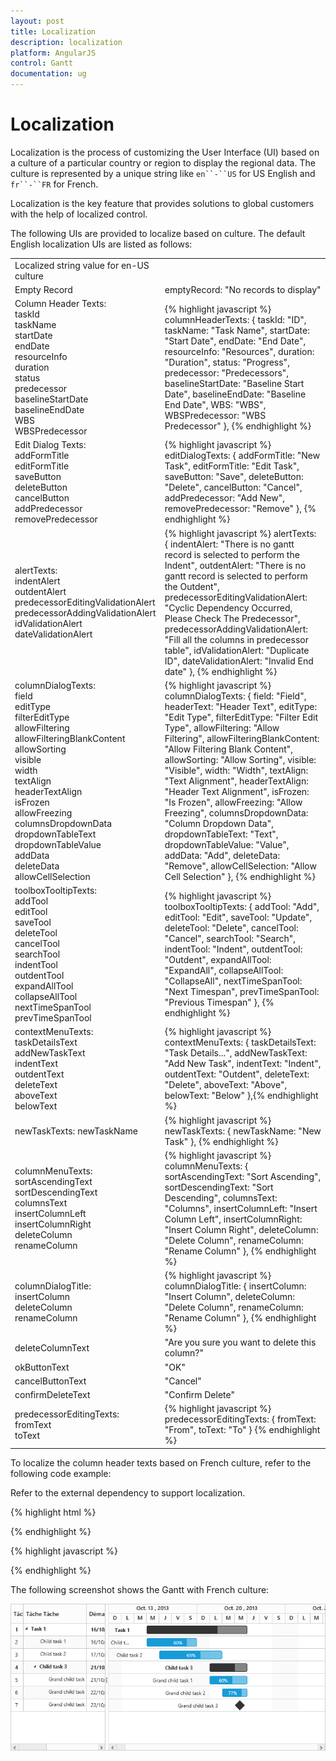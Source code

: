 ```yaml
---
layout: post
title: Localization
description: localization
platform: AngularJS
control: Gantt
documentation: ug
---
```

# Localization

Localization is the process of customizing the User Interface (UI) based on a culture of a particular country or region to display the regional data. The culture is represented by a unique string like `en``-``US` for US English and `fr``-``FR` for French.

Localization is the key feature that provides solutions to global customers with the help of localized control.

The following UIs are provided to localize based on culture. The default English localization UIs are listed as follows:

<table>
<tr>
<td>
Localized string value for en-US culture</td><td></td></tr>
<tr>
<td>
Empty Record</td><td>
emptyRecord: "No records to display"</td></tr>
<tr>
<td>
Column Header Texts:<br/>
taskId<br/>
taskName<br/>
startDate<br/>
endDate<br/>
resourceInfo<br/>
duration<br/>
status<br/>
predecessor<br/>
baselineStartDate<br/>
baselineEndDate<br/>
WBS<br/>
WBSPredecessor</td><td>
{% highlight javascript %}
columnHeaderTexts: {   taskId: "ID",
      taskName: "Task Name",
      startDate: "Start Date",
      endDate: "End Date",
      resourceInfo: "Resources",
      duration: "Duration",
      status: "Progress",
      predecessor: "Predecessors",
      baselineStartDate: "Baseline Start Date",
      baselineEndDate: "Baseline End Date",
      WBS: "WBS",
      WBSPredecessor: "WBS Predecessor"  
},    
{% endhighlight %}    
 </td></tr>
<tr>
<td>
Edit Dialog Texts:<br/>
addFormTitle<br/>
editFormTitle<br/>
saveButton<br/>
deleteButton<br/>
cancelButton<br/>
addPredecessor<br/>
removePredecessor</td><td>
{% highlight javascript %}
editDialogTexts: {   addFormTitle: "New Task",
      editFormTitle: "Edit Task",
      saveButton: "Save",
      deleteButton: "Delete",
      cancelButton: "Cancel",
      addPredecessor: "Add New",
      removePredecessor: "Remove"  
},
{% endhighlight %}
</td></tr>
<tr>
<td>
alertTexts:<br/>
indentAlert<br/>
outdentAlert<br/>
predecessorEditingValidationAlert<br/>
predecessorAddingValidationAlert<br/>
idValidationAlert<br/>
dateValidationAlert</td><td>
{% highlight javascript %}
alertTexts: {   indentAlert: "There is no gantt record is selected to perform the Indent",
      outdentAlert: "There is no gantt record is selected to perform the Outdent",
      predecessorEditingValidationAlert: "Cyclic Dependency Occurred, Please Check The Predecessor",
      predecessorAddingValidationAlert: "Fill all the columns in predecessor table",
      idValidationAlert: "Duplicate ID",
      dateValidationAlert: "Invalid End date"  
},     {% endhighlight %}   
</td></tr>
<tr>
<td>
columnDialogTexts:<br/>
field<br/>
editType<br/>
filterEditType<br/>
allowFiltering<br/>
allowFilteringBlankContent<br/>
allowSorting<br/>
visible<br/>
width<br/>
textAlign<br/>
headerTextAlign<br/>
isFrozen<br/>
allowFreezing<br/>
columnsDropdownData<br/>
dropdownTableText<br/>
dropdownTableValue<br/>
addData<br/>
deleteData<br/>
allowCellSelection</td><td>
{% highlight javascript %}
columnDialogTexts: {   field: "Field",
      headerText: "Header Text",
      editType: "Edit Type",
      filterEditType: "Filter Edit Type",
      allowFiltering: "Allow Filtering",
      allowFilteringBlankContent: "Allow Filtering Blank Content",
      allowSorting: "Allow Sorting",
      visible: "Visible",
      width: "Width",
      textAlign: "Text Alignment",
      headerTextAlign: "Header Text Alignment",
      isFrozen: "Is Frozen",
      allowFreezing: "Allow Freezing",
      columnsDropdownData: "Column Dropdown Data",
      dropdownTableText: "Text",
      dropdownTableValue: "Value",
      addData: "Add",
      deleteData: "Remove",
      allowCellSelection: "Allow Cell Selection"  
},
{% endhighlight %}
</td></tr>
<tr>
<td>
toolboxTooltipTexts:<br/>
addTool<br/>
editTool<br/>
saveTool<br/>
deleteTool<br/>
cancelTool<br/>
searchTool<br/>
indentTool<br/>
outdentTool<br/>
expandAllTool<br/>
collapseAllTool<br/>
nextTimeSpanTool<br/>
prevTimeSpanTool</td><td>
{% highlight javascript %}
toolboxTooltipTexts: {   addTool: "Add",
      editTool: "Edit",
      saveTool: "Update",
      deleteTool: "Delete",
      cancelTool: "Cancel",
      searchTool: "Search",
      indentTool: "Indent",
      outdentTool: "Outdent",
      expandAllTool: "ExpandAll",
      collapseAllTool: "CollapseAll",
      nextTimeSpanTool: "Next Timespan",
      prevTimeSpanTool: "Previous Timespan"  
},
{% endhighlight %}
</td></tr>
<tr>
<td>
contextMenuTexts:<br/>
taskDetailsText<br/>
addNewTaskText<br/>
indentText<br/>
outdentText<br/>
deleteText<br/>
aboveText<br/>
belowText</td><td>
{% highlight javascript %}
contextMenuTexts: {   taskDetailsText: "Task Details...",
      addNewTaskText: "Add New Task",
      indentText: "Indent",
      outdentText: "Outdent",
      deleteText: "Delete",
      aboveText: "Above",
      belowText: "Below"  
},{% endhighlight %}
</td></tr>
<tr>
<td>
newTaskTexts:
newTaskName</td><td>
{% highlight javascript %}
newTaskTexts: {
    newTaskName: "New Task"
},
{% endhighlight %}
</td></tr>
<tr>
<td>
columnMenuTexts:<br/>
sortAscendingText<br/>
sortDescendingText<br/>
columnsText<br/>
insertColumnLeft<br/>
insertColumnRight<br/>
deleteColumn<br/>
renameColumn</td><td>
{% highlight javascript %}
columnMenuTexts: {   sortAscendingText: "Sort Ascending",
      sortDescendingText: "Sort Descending",
      columnsText: "Columns",
      insertColumnLeft: "Insert Column Left",
      insertColumnRight: "Insert Column Right",
      deleteColumn: "Delete Column",
      renameColumn: "Rename Column"  
},
{% endhighlight %}
</td></tr>
<tr>
<td>
columnDialogTitle:<br/>
insertColumn<br/>
deleteColumn<br/>
renameColumn</td><td>
{% highlight javascript %}
columnDialogTitle: {   insertColumn: "Insert Column",
      deleteColumn: "Delete Column",
      renameColumn: "Rename Column"  
},
{% endhighlight %}
</td></tr>
<tr>
<td>
deleteColumnText</td><td>
"Are you sure you want to delete this column?"</td></tr>
<tr>
<td>
okButtonText</td><td>
"OK"</td></tr>
<tr>
<td>
cancelButtonText</td><td>
"Cancel"</td></tr>
<tr>
<td>
confirmDeleteText</td><td>
"Confirm Delete"</td></tr>
<tr>
<td>
predecessorEditingTexts:<br/>
fromText<br/>
toText</td><td>
{% highlight javascript %}
predecessorEditingTexts: {
    fromText: "From",
    toText: "To"
}
{% endhighlight %}
</td></tr>
</table>
To localize the column header texts based on French culture, refer to the following code example:

Refer to the external dependency to support localization.

{% highlight html %}
<!--Need to add for localize the date Time object based on the culture settings-->

<script src="Scripts/ej.culture.fr.min.js"></script>

{% endhighlight %}

{% highlight javascript %}

<script>
ej.Gantt.Locale["fr-FR"] = {
    //headerText to be displayed in TreeGrid
    columnHeaderTexts: {
        taskId: "Tâche Ia",
        taskName: "Tâche Tâche",
        startDate: "Démarrer Date",
        endDate: "Fin Date",
        resourceInfo: "Resources",
        duration: "Durée",
        status: "Progrès",
        predecessor: "Prédécesseur",
        baselineStartDate: "Baseline Démarrer Date",
        baselineEndDate: "Baseline Fin Date"
    },
    //string to display in dialog 
    editDialogTexts: {
        addFormTitle: "Nouveau Tâche",
        editFormTitle: "Modifier Tâche",
        saveButton: "Sauver",
        cancelButton: "Annuler"
    },
}

</script>

<body ng-controller="GanttCtrl">
   <!--Add  Gantt control here-->    
   <div id="GanttContainer" ej-gantt
   //...
    e-locale= "fr-FR"
    >
   </div>

{% endhighlight %}

The following screenshot shows the Gantt with French culture:

![](Localization_images/Localization_img1.png)

